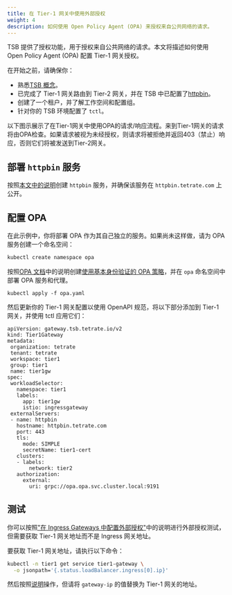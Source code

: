 ```yaml
---
title: 在 Tier-1 网关中使用外部授权
weight: 4
description: 如何使用 Open Policy Agent (OPA) 来授权来自公共网络的请求。
---
```


TSB 提供了授权功能，用于授权来自公共网络的请求。本文将描述如何使用 Open Policy Agent (OPA) 配置 Tier-1 网关授权。

在开始之前，请确保你：
- 熟悉[TSB 概念](../../../concepts/)。
- 已完成了 Tier-1 网关路由到 Tier-2 网关，并在 TSB 中已配置了[httpbin](../../../reference/samples/httpbin)。
- 创建了一个租户，并了解工作空间和配置组。
- 针对你的 TSB 环境配置了 `tctl`。

以下图示展示了在Tier-1网关中使用OPA的请求/响应流程。来到Tier-1网关的请求将由OPA检查。如果请求被视为未经授权，则请求将被拒绝并返回403（禁止）响应，否则它们将被发送到Tier-2网关。

## 部署 `httpbin` 服务

按照[本文中的说明](../../../reference/samples/httpbin)创建 `httpbin` 服务，并确保该服务在 `httpbin.tetrate.com` 上公开。

## 配置 OPA

在此示例中，你将部署 OPA 作为其自己独立的服务。如果尚未这样做，请为 OPA 服务创建一个命名空间：

```bash
kubectl create namespace opa
```

按照[OPA 文档](../../../reference/samples/opa)中的说明创建[使用基本身份验证的 OPA 策略](../../../reference/samples/opa)，并在 `opa` 命名空间中部署 OPA 服务和代理。

```
kubectl apply -f opa.yaml
```

然后更新你的 Tier-1 网关配置以使用 OpenAPI 规范，将以下部分添加到 Tier-1 网关，并使用 tctl 应用它们：

```
apiVersion: gateway.tsb.tetrate.io/v2
kind: Tier1Gateway
metadata:
 organization: tetrate
 tenant: tetrate
 workspace: tier1
 group: tier1
 name: tier1gw
spec:
 workloadSelector:
   namespace: tier1
   labels:
     app: tier1gw
     istio: ingressgateway
 externalServers:
 - name: httpbin
   hostname: httpbin.tetrate.com
   port: 443
   tls:
     mode: SIMPLE
     secretName: tier1-cert
   clusters:
   - labels:
       network: tier2
   authorization:
     external:
       uri: grpc://opa.opa.svc.cluster.local:9191
```

## 测试

你可以按照["在 Ingress Gateways 中配置外部授权"](../ingress-gateway)中的说明进行外部授权测试，但需要获取 Tier-1 网关地址而不是 Ingress 网关地址。

要获取 Tier-1 网关地址，请执行以下命令：

```bash
kubectl -n tier1 get service tier1-gateway \
  -o jsonpath='{.status.loadBalancer.ingress[0].ip}'
```

然后按照[说明](../ingress-gateway)操作，但请将 `gateway-ip` 的值替换为 Tier-1 网关的地址。
